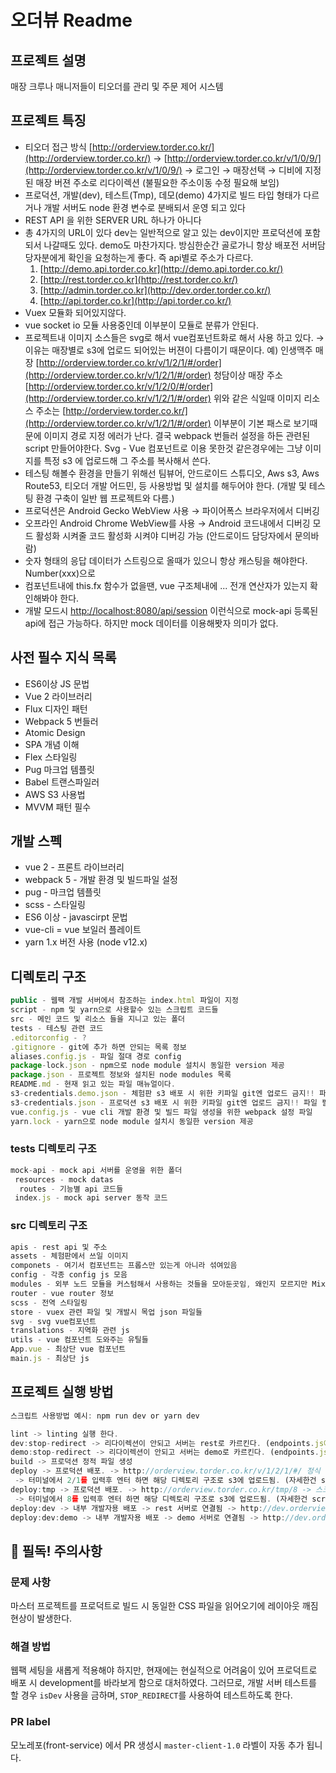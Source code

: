 # 오더뷰 Readme

## 프로젝트 설명

매장 크루나 매니저들이 티오더를 관리 및 주문 제어 시스템

## 프로젝트 특징

- 티오더 접근 방식 [http://orderview.torder.co.kr/](http://orderview.torder.co.kr/) → [http://orderview.torder.co.kr/v/1/0/9/](http://orderview.torder.co.kr/v/1/0/9/) → 로그인 → 매장선택 → 디비에 지정된 매장 버젼 주소로 리다이렉션 (불필요한 주소이동 수정 필요해 보임)
- 프로덕션, 개발(dev), 테스트(Tmp), 데모(demo) 4가지로 빌드 타입 형태가 다르거나 개발 서버도 node 환경 변수로 분배되서 운영 되고 있다
- REST API 을 위한 SERVER URL 하나가 아니다
- 총 4가지의 URL이 있다 dev는 일반적으로 알고 있는 dev이지만 프로덕션에 포함되서 나갈때도 있다. demo도 마찬가지다. 방심한순간 골로가니 항상 배포전 서버담당자분에게 확인을 요청하는게 좋다. 즉 api별로 주소가 다르다.
  1. [http://demo.api.torder.co.kr](http://demo.api.torder.co.kr/)
  2. [http://rest.torder.co.kr](http://rest.torder.co.kr/)
  3. [http://admin.torder.co.kr](http://dev.order.torder.co.kr/)
  4. [http://api.torder.co.kr](http://api.torder.co.kr/)
- Vuex 모듈화 되어있지않다.
- vue socket io 모듈 사용중인데 이부분이 모듈로 분류가 안된다.
- 프로젝트내 이미지 소스들은 svg로 해서 vue컴포넌트화로 해서 사용 하고 있다.
  → 이유는 매장별로 s3에 업로드 되어있는 버젼이 다름이기 때문이다.
  예) 인생맥주 매장 [http://orderview.torder.co.kr/v/1/2/1/#/order](http://orderview.torder.co.kr/v/1/2/1/#/order)
  청담이상 매장 주소 [http://orderview.torder.co.kr/v/1/2/0/#/order](http://orderview.torder.co.kr/v/1/2/1/#/order)
  위와 같은 식일때 이미지 리소스 주소는 [http://orderview.torder.co.kr/](http://orderview.torder.co.kr/v/1/2/1/#/order) 이부분이 기본 패스로 보기때문에 이미지 경로 지정 에러가 난다.
  결국 webpack 번들러 설정을 하든 관련된 script 만들어야한다. Svg - Vue 컴포넌트로 이용 못한것 같은경우에는 그냥 이미지를 특정 s3 에 업로드해 그 주소를 복사해서 쓴다.
- 테스팅 해볼수 환경을 만들기 위해선 팀뷰어, 안드로이드 스튜디오, Aws s3, Aws Route53, 티오더 개발 어드민, 등 사용방법 및 설치를 해두어야 한다. (개발 및 테스팅 환경 구축이 일반 웹 프로젝트와 다름.)
- 프로덕션은 Android Gecko WebView 사용 → 파이어폭스 브라우저에서 디버깅
- 오프라인 Android Chrome WebView를 사용 → Android 코드내에서 디버깅 모드 활성화 시켜줄 코드 활성화 시켜야 디버깅 가능 (안드로이드 담당자에서 문의바람)
- 숫자 형태의 응답 데이터가 스트링으로 올때가 있으니 항상 캐스팅을 해야한다. Number(xxx)으로
- 컴포넌트내에 this.fx 함수가 없을땐, vue 구조체내에 ... 전개 연산자가 있는지 확인해봐야 한다.
- 개발 모드시 [http://localhost:8080/api/session](http://localhost:8080/api/session) 이런식으로 mock-api 등록된 api에 접근 가능하다. 하지만 mock 데이터를 이용해봣자 의미가 없다.

## 사전 필수 지식 목록

- ES6이상 JS 문법
- Vue 2 라이브러리
- Flux 디자인 패턴
- Webpack 5 번들러
- Atomic Design
- SPA 개념 이해
- Flex 스타일링
- Pug 마크업 템플릿
- Babel 트랜스파일러
- AWS S3 사용법
- MVVM 패턴 필수

## 개발 스펙

- vue 2 - 프론트 라이브러리
- webpack 5 - 개발 환경 및 빌드파일 설정
- pug - 마크업 템플릿
- scss - 스타일링
- ES6 이상 - javascirpt 문법
- vue-cli = vue 보일러 플레이트
- yarn 1.x 버전 사용 (node v12.x)

## 디렉토리 구조

```jsx
public - 웹팩 개발 서버에서 참조하는 index.html 파일이 지정
script - npm 및 yarn으로 사용할수 있는 스크립트 코드들
src - 메인 코드 및 리소스 들을 지니고 있는 폴더
tests - 테스팅 관련 코드
.editorconfig - ?
.gitignore - git에 추가 하면 안되는 목록 정보
aliases.config.js - 파일 절대 경로 config
package-lock.json - npm으로 node module 설치시 동일한 version 제공
package.json - 프로젝트 정보와 설치된 node modules 목록
README.md - 현재 읽고 있는 파일 매뉴얼이다.
s3-credentials.demo.json - 체험판 s3 배포 시 위한 키파일 git엔 업로드 금지!! 파일 필요시 담당자에게 요청
s3-credentials.json - 프로덕션 s3 배포 시 위한 키파일 git엔 업로드 금지!! 파일 필요시 담당자에게 요청
vue.config.js - vue cli 개발 환경 및 빌드 파일 생성을 위한 webpack 설정 파일
yarn.lock - yarn으로 node module 설치시 동일한 version 제공
```

### tests 디렉토리 구조

```jsx
mock-api - mock api 서버를 운영을 위한 폴더
 resources - mock datas
  routes - 기능별 api 코드들
 index.js - mock api server 동작 코드
```

### src 디렉토리 구조

```jsx
apis - rest api 및 주소
assets - 체험판에서 쓰일 이미지
componets - 여기서 컴포넌트는 프롭스만 있는게 아니라 섞여있음
config - 각종 config js 모음
modules - 외부 노드 모듈을 커스텀해서 사용하는 것들을 모아둔곳임, 왜인지 모르지만 Mixin.js도 여기에 존재 이유는 알수없음(이동시 또 후처리 작업이 잇어서 진행 안함)
router - vue router 정보
scss - 전역 스타일링
store - vuex 관련 파일 및 개발시 목업 json 파일들
svg - svg vue컴포넌트
translations - 지역화 관련 js
utils - vue 컴포넌트 도와주는 유틸들
App.vue - 최상단 vue 컴포넌트
main.js - 최상단 js
```

## 프로젝트 실행 방법

```jsx
스크립트 사용방법 예시: npm run dev or yarn dev

lint -> linting 실행 한다.
dev:stop-redirect -> 리다이렉션이 안되고 서버는 rest로 카르킨다. (endpoints.js에서 확인바람)
demo:stop-redirect -> 리다이렉션이 안되고 서버는 demo로 카르킨다. (endpoints.js에서 확인바람)
build -> 프로덕션 정적 파일 생성
deploy -> 프로덕션 배포. -> http://orderview.torder.co.kr/v/1/2/1/#/ 정식 넘버링 배포시 -> 스크립트 실행후
 -> 터미널에서 2/1를 입력후 엔터 하면 해당 디렉토리 구조로 s3에 업로드됨. (자세한건 script/deploy.js 코드 참조 바람)
deploy:tmp -> 프로덕션 배포. -> http://orderview.torder.co.kr/tmp/8 -> 스크립트 실행후
 -> 터미널에서 8를 입력후 엔터 하면 해당 디렉토리 구조로 s3에 업로드됨. (자세한건 script/deployTmp.js 코드 참조 바람)
deploy:dev -> 내부 개발자용 배포 -> rest 서버로 연결됨 -> http://dev.orderview.torder.co.kr 확인가능
deploy:dev:demo -> 내부 개발자용 배포 -> demo 서버로 연결됨 -> http://dev.orderview.torder.co.kr 확인가능
```

## 🚨 필독! 주의사항

### 문제 사항

마스터 프로젝트를 프로덕트로 빌드 시 동일한 CSS 파일을 읽어오기에 레이아웃 깨짐 현상이 발생한다.

### 해결 방법

웹팩 세팅을 새롭게 적용해야 하지만, 현재에는 현실적으로 어려움이 있어 프로덕트로 배포 시 development를 바라보게 함으로 대처하였다.
그러므로, 개발 서버 테스트를 할 경우 `isDev` 사용을 금하며, `STOP_REDIRECT`를 사용하여 테스트하도록 한다.

### PR label

모노레포(front-service) 에서 PR 생성시 `master-client-1.0` 라벨이 자동 추가 됩니다.
